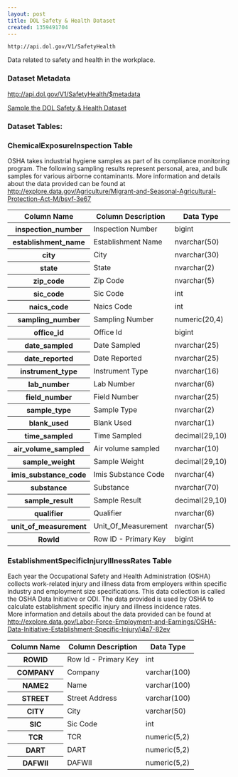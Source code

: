 ```yaml
---
layout: post
title: DOL Safety & Health Dataset
created: 1359491704
---
```


```
http://api.dol.gov/V1/SafetyHealth
```

<p>Data related to safety and health in the workplace.</p>


### Dataset Metadata  
http://api.dol.gov/V1/SafetyHealth/$metadata

[Sample the DOL Safety & Health Dataset](http://developer.dol.gov/DOL-SafetyHealth-DATASET.htm)  

### Dataset Tables:  
<h3>ChemicalExposureInspection Table</h3>

<p>OSHA takes industrial hygiene samples as part of its compliance monitoring program. The following sampling results represent personal, area, and bulk samples for various airborne contaminants. More information and details about the data provided can be found at <a href="http://www.dol.gov/cgi-bin/leave-dol.asp?exiturl=http://explore.data.gov/Labor-Force-Employment-and-Earnings/OSHA-Chemical-Exposure-Health-Data/zyuw-7agv&amp;exitTitle=OSHA Chemical Exposure Health Data&amp;fedpage=yes">http://explore.data.gov/Agriculture/Migrant-and-Seasonal-Agricultural-Protection-Act-M/bsvf-3e67</a></p>

<table>
	<thead>
		<tr>
			<th>Column Name</th>
			<th>Column Description</th>
			<th>Data Type</th>
		</tr>
	</thead>
	<tbody>
		<tr>
			<th>inspection_number</th>
			<td>Inspection Number</td>
			<td>bigint</td>
		</tr>
		<tr>
			<th>establishment_name</th>
			<td>Establishment Name</td>
			<td>nvarchar(50)</td>
		</tr>
		<tr>
			<th>city</th>
			<td>City</td>
			<td>nvarchar(30)</td>
		</tr>
		<tr>
			<th>state</th>
			<td>State</td>
			<td>nvarchar(2)</td>
		</tr>
		<tr>
			<th>zip_code</th>
			<td>Zip Code</td>
			<td>nvarchar(5)</td>
		</tr>
		<tr>
			<th>sic_code</th>
			<td>Sic Code</td>
			<td>int</td>
		</tr>
		<tr>
			<th>naics_code</th>
			<td>Naics Code</td>
			<td>int</td>
		</tr>
		<tr>
			<th>sampling_number</th>
			<td>Sampling Number</td>
			<td>numeric(20,4)</td>
		</tr>
		<tr>
			<th>office_id</th>
			<td>Office Id</td>
			<td>bigint</td>
		</tr>
		<tr>
			<th>date_sampled</th>
			<td>Date Sampled</td>
			<td>nvarchar(25)</td>
		</tr>
		<tr>
			<th>date_reported</th>
			<td>Date Reported</td>
			<td>nvarchar(25)</td>
		</tr>
		<tr>
			<th>instrument_type</th>
			<td>Instrument Type</td>
			<td>nvarchar(16)</td>
		</tr>
		<tr>
			<th>lab_number</th>
			<td>Lab Number</td>
			<td>nvarchar(6)</td>
		</tr>
		<tr>
			<th>field_number</th>
			<td>Field Number</td>
			<td>nvarchar(25)</td>
		</tr>
		<tr>
			<th>sample_type</th>
			<td>Sample Type</td>
			<td>nvarchar(2)</td>
		</tr>
		<tr>
			<th>blank_used</th>
			<td>Blank Used</td>
			<td>nvarchar(1)</td>
		</tr>
		<tr>
			<th>time_sampled</th>
			<td>Time Sampled</td>
			<td>decimal(29,10)</td>
		</tr>
		<tr>
			<th>air_volume_sampled</th>
			<td>Air volume sampled</td>
			<td>nvarchar(10)</td>
		</tr>
		<tr>
			<th>sample_weight</th>
			<td>Sample Weight</td>
			<td>decimal(29,10)</td>
		</tr>
		<tr>
			<th>imis_substance_code</th>
			<td>Imis Substance Code</td>
			<td>nvarchar(4)</td>
		</tr>
		<tr>
			<th>substance</th>
			<td>Substance</td>
			<td>nvarchar(70)</td>
		</tr>
		<tr>
			<th>sample_result</th>
			<td>Sample Result</td>
			<td>decimal(29,10)</td>
		</tr>
		<tr>
			<th>qualifier</th>
			<td>Qualifier</td>
			<td>nvarchar(6)</td>
		</tr>
		<tr>
			<th>unit_of_measurement</th>
			<td>Unit_Of_Measurement</td>
			<td>nvarchar(5)</td>
		</tr>
		<tr>
			<th>RowId</th>
			<td>Row ID - Primary Key</td>
			<td>bigint</td>
		</tr>
	</tbody>
</table>
<h3>EstablishmentSpecificInjuryIllnessRates Table</h3>

<p>Each year the Occupational Safety and Health Administration (OSHA) collects work-related injury and illness data from employers within specific industry and employment size specifications. This data collection is called the OSHA Data Initiative or ODI. The data provided is used by OSHA to calculate establishment specific injury and illness incidence rates.<br />
More information and details about the data provided can be found at <a href="http://www.dol.gov/cgi-bin/leave-dol.asp?exiturl=http://explore.data.gov/Labor-Force-Employment-and-Earnings/OSHA-Data-Initiative-Establishment-Specific-Injury/i4a7-82ev&amp;exitTitle=Establishment%20Specific%20Injury%20and%20Illness%20Rates&amp;fedpage=yes">http://explore.data.gov/Labor-Force-Employment-and-Earnings/OSHA-Data-Initiative-Establishment-Specific-Injury/i4a7-82ev</a></p>

<table>
	<thead>
		<tr>
			<th>Column Name</th>
			<th>Column Description</th>
			<th>Data Type</th>
		</tr>
	</thead>
	<tbody>
		<tr>
			<th>ROWID</th>
			<td>Row Id - Primary Key</td>
			<td>int</td>
		</tr>
		<tr>
			<th>COMPANY</th>
			<td>Company</td>
			<td>varchar(100)</td>
		</tr>
		<tr>
			<th>NAME2</th>
			<td>Name</td>
			<td>varchar(100)</td>
		</tr>
		<tr>
			<th>STREET</th>
			<td>Street Address</td>
			<td>varchar(100)</td>
		</tr>
		<tr>
			<th>CITY</th>
			<td>City</td>
			<td>varchar(50)</td>
		</tr>
		<tr>
			<th>SIC</th>
			<td>Sic Code</td>
			<td>int</td>
		</tr>
		<tr>
			<th>TCR</th>
			<td>TCR</td>
			<td>numeric(5,2)</td>
		</tr>
		<tr>
			<th>DART</th>
			<td>DART</td>
			<td>numeric(5,2)</td>
		</tr>
		<tr>
			<th>DAFWII</th>
			<td>DAFWII</td>
			<td>numeric(5,2)</td>
		</tr>
	</tbody>
</table>
